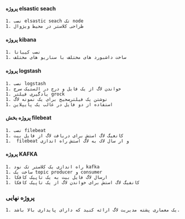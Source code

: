  #### پروژه elsastic seach
    1. نصب elsastic seach تک node
    1. طراحی کلاستر در محیط ویژوال
    
#### پروژه kibana
    1. نصب کیبانا
    1. ساخت داشبورد های مختلف با سناریو های مختلف    
 #### پروژه logstash
    1. نصب logstash
    1. خواندن لاگ از یک فایل و درج در الستیک سرج
    1. یادگیری فیلتر grock
    1. نوشتن یک فیلترصحیح برای یک نمونه لاگ
    1. استفاده از دو فایل در غالب یک پایپلاین
 #### پروژه بخش filebeat
    1. نصب filebeat
    1. کانغیگ لاگ استش برای دریافت لاگ از فایل بیت
    1.  filebeat و ار سال لاک به لاگ استش راه اندازی

 #### پروژه KAFKA
    1. راه اندازی یک کلاستر تک نود kafka
    1. ساخت یک topic producer و consumer
    1. ارسال لاگ فایل بیت به یک تاپیک کافکا
    1. کانفیگ لاگ استش برای خواندن لاگ از یک تاپیک کافکا
 
 
  ### پروژه نهایی
    1. یک معماری پشته مدیریت لاگ ارائه کنید که دارای پایداری بالا باشد.

